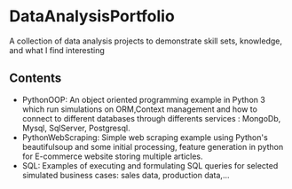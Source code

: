 # DataAnalysisPortfolio
A collection of data analysis projects to demonstrate skill sets, knowledge, and what I find interesting

## Contents

* PythonOOP: An object oriented programming example in Python 3 which run simulations on ORM,Context management and how to connect to different databases through differents services : MongoDb, Mysql, SqlServer, Postgresql. <br/>
* PythonWebScraping: Simple web scraping example using Python's beautifulsoup and some initial processing, feature generation in python for E-commerce website storing multiple articles. <br/>
* SQL: Examples of executing and formulating SQL queries for selected simulated business cases: sales data, production data,... <br/>



